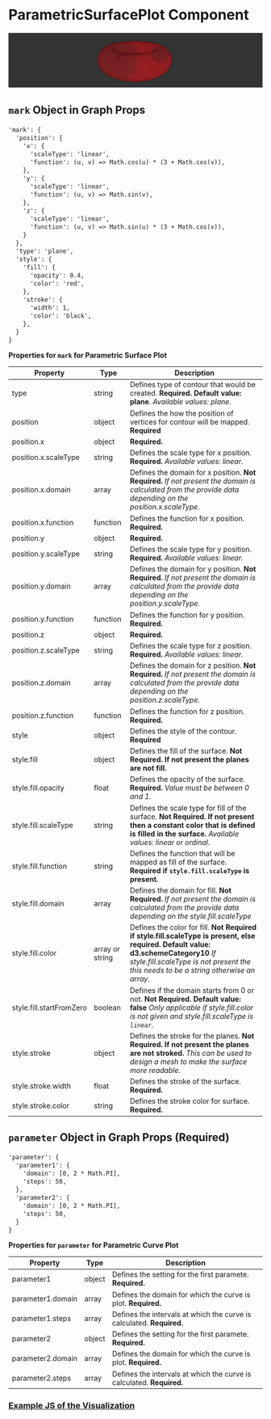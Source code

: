 # ParametricSurfacePlot Component

![ParametricSurfacePlot](../imgs/ParametricSurfacePlot.png)

## `mark` Object in Graph Props
```
'mark': {
  'position': {
    'x': {
      'scaleType': 'linear',
      'function': (u, v) => Math.cos(u) * (3 + Math.cos(v)),
    },
    'y': {
      'scaleType': 'linear',
      'function': (u, v) => Math.sin(v),
    },
    'z': {
      'scaleType': 'linear',
      'function': (u, v) => Math.sin(u) * (3 + Math.cos(v)),
    }
  },
  'type': 'plane',
  'style': {
    'fill': {
      'opacity': 0.4,
      'color': 'red',
    },
    'stroke': {
      'width': 1,
      'color': 'black',
    },
  }
}
```

__Properties for `mark` for Parametric Surface Plot__

Property|Type|Description
---|---|---
type|string|Defines type of contour that would be created. __Required. Default value: plane__. _Available values: plane._
position|object|Defines the how the position of vertices for contour will be mapped. __Required__
position.x|object|__Required.__
position.x.scaleType|string|Defines the scale type for x position. __Required.__ _Available values: linear._
position.x.domain|array|Defines the domain for x position. __Not Required.__ _If not present the domain is calculated from the provide data depending on the position.x.scaleType._
position.x.function|function|Defines the function for x position. __Required.__
position.y|object|__Required.__
position.y.scaleType|string|Defines the scale type for y position. __Required.__ _Available values: linear._
position.y.domain|array|Defines the domain for y position. __Not Required.__ _If not present the domain is calculated from the provide data depending on the position.y.scaleType._
position.y.function|function|Defines the function for y position. __Required.__
position.z|object|__Required.__
position.z.scaleType|string|Defines the scale type for z position. __Required.__ _Available values: linear._
position.z.domain|array|Defines the domain for z position. __Not Required.__ _If not present the domain is calculated from the provide data depending on the position.z.scaleType._
position.z.function|function|Defines the function for z position. __Required.__
style|object|Defines the style of the contour. __Required__
style.fill|object|Defines the fill of the surface. __Not Required. If not present the planes are not fill.__
style.fill.opacity|float|Defines the opacity of the surface. __Required.__ _Value must be between 0 and 1._
style.fill.scaleType|string|Defines the scale type for fill of the surface. __Not Required. If not present then a constant color that is defined is filled in the surface.__ _Available values: linear or ordinal._
style.fill.function|string|Defines the function that will be mapped as fill of the surface. __Required if `style.fill.scaleType` is present.__
style.fill.domain|array|Defines the domain for fill. __Not Required.__ _If not present the domain is calculated from the provide data depending on the style.fill.scaleType_
style.fill.color|array or string|Defines the color for fill. __Not Required if style.fill.scaleType is present, else required. Default value: d3.schemeCategory10__ _If style.fill.scaleType is not present the this needs to be a string otherwise an array._
style.fill.startFromZero|boolean|Defines if the domain starts from 0 or not. __Not Required. Default value: false__ _Only applicable if style.fill.color is not given and style.fill.scaleType is `linear`._
style.stroke|object|Defines the stroke for the planes. __Not Required. If not present the planes are not stroked.__ _This can be used to design a mesh to make the surface more readable._
style.stroke.width|float|Defines the stroke of the surface.  __Required.__
style.stroke.color|string|Defines the stroke color for  surface. __Required.__


## `parameter` Object in Graph Props (Required)

```
'parameter': {
  'parameter1': {
    'domain': [0, 2 * Math.PI],
    'steps': 50,
  },
  'parameter2': {
    'domain': [0, 2 * Math.PI],
    'steps': 50,
  }
}
```

__Properties for `parameter` for Parametric Curve Plot__

Property|Type|Description
---|---|---
parameter1|object|Defines the setting for the first paramete. __Required.__
parameter1.domain|array|Defines the domain for which the curve is plot. __Required.__
parameter1.steps|array|Defines the intervals at which the curve is calculated. __Required.__
parameter2|object|Defines the setting for the first paramete. __Required.__
parameter2.domain|array|Defines the domain for which the curve is plot. __Required.__
parameter2.steps|array|Defines the intervals at which the curve is calculated. __Required.__

### [Example JS of the Visualization](../examples/ParametricSurfacePlot.js)